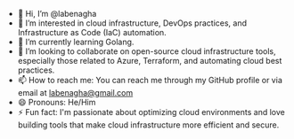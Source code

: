 - 👋 Hi, I’m @labenagha
- 👀 I’m interested in cloud infrastructure, DevOps practices, and Infrastructure as Code (IaC) automation.
- 🌱 I’m currently learning Golang.
- 💞️ I’m looking to collaborate on open-source cloud infrastructure tools, especially those related to Azure, Terraform, and automating cloud best practices.
- 📫 How to reach me: You can reach me through my GitHub profile or via email at labenagha@gmail.com
- 😄 Pronouns: He/Him
- ⚡ Fun fact: I'm passionate about optimizing cloud environments and love building tools that make cloud infrastructure more efficient and secure.

<!---
labenagha/labenagha is a ✨ special ✨ repository because its `README.md` (this file) appears on your GitHub profile.
You can click the Preview link to take a look at your changes.
--->
